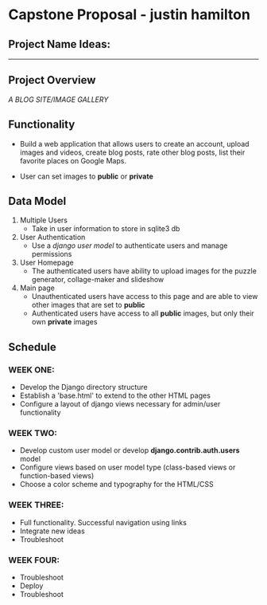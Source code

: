 # Capstone Proposal -  justin hamilton
## Project Name Ideas:

****

## Project Overview

*A BLOG SITE/IMAGE GALLERY* 

## Functionality

- Build a web application that allows users to create an account,  upload images and videos, create blog posts, rate other blog posts, list their favorite places on Google Maps.

- User can set images to **public** or **private**


## Data Model

1. Multiple Users
    - Take in user information to store in sqlite3 db
2. User Authentication
    - Use a *django user model* to authenticate users and manage permissions
3. User Homepage
    - The authenticated users have ability to upload images for the puzzle generator, collage-maker and slideshow
4. Main page
    - Unauthenticated users have access to this page and are able to view other images that are set to **public**
    - Authenticated users have access to all **public** images, but only their own **private** images


## Schedule

### WEEK ONE:
- Develop the Django directory structure
- Establish a 'base.html' to extend to the other HTML pages
- Configure a layout of django views necessary for admin/user functionality

### WEEK TWO:
- Develop custom user model or develop **django.contrib.auth.users** model
- Configure views based on user model type (class-based views or function-based views)
- Choose a color scheme and typography for the HTML/CSS

### WEEK THREE:
- Full functionality. Successful navigation using links
- Integrate new ideas
- Troubleshoot

### WEEK FOUR:
- Troubleshoot
- Deploy 
- Troubleshoot